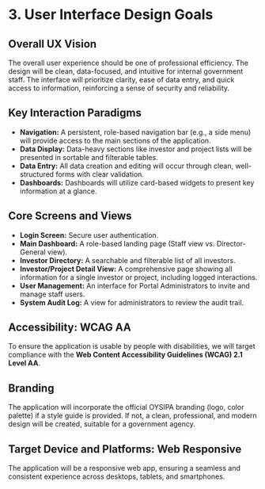 # 3. User Interface Design Goals

## Overall UX Vision

The overall user experience should be one of professional efficiency. The design will be clean, data-focused, and intuitive for internal government staff. The interface will prioritize clarity, ease of data entry, and quick access to information, reinforcing a sense of security and reliability.

## Key Interaction Paradigms

*   **Navigation:** A persistent, role-based navigation bar (e.g., a side menu) will provide access to the main sections of the application.
*   **Data Display:** Data-heavy sections like investor and project lists will be presented in sortable and filterable tables.
*   **Data Entry:** All data creation and editing will occur through clean, well-structured forms with clear validation.
*   **Dashboards:** Dashboards will utilize card-based widgets to present key information at a glance.

## Core Screens and Views

*   **Login Screen:** Secure user authentication.
*   **Main Dashboard:** A role-based landing page (Staff view vs. Director-General view).
*   **Investor Directory:** A searchable and filterable list of all investors.
*   **Investor/Project Detail View:** A comprehensive page showing all information for a single investor or project, including logged interactions.
*   **User Management:** An interface for Portal Administrators to invite and manage staff users.
*   **System Audit Log:** A view for administrators to review the audit trail.

## Accessibility: WCAG AA

To ensure the application is usable by people with disabilities, we will target compliance with the **Web Content Accessibility Guidelines (WCAG) 2.1 Level AA**.

## Branding

The application will incorporate the official OYSIPA branding (logo, color palette) if a style guide is provided. If not, a clean, professional, and modern design will be created, suitable for a government agency.

## Target Device and Platforms: Web Responsive

The application will be a responsive web app, ensuring a seamless and consistent experience across desktops, tablets, and smartphones.
